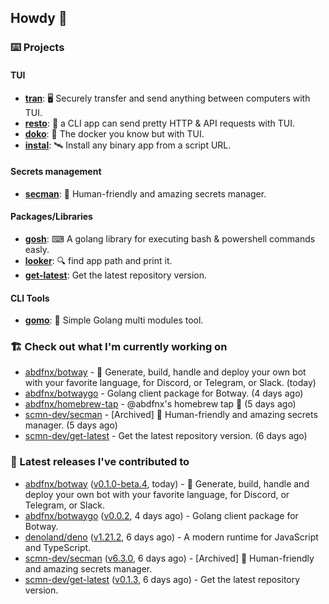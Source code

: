 ## Howdy 👋

### ⌨️ Projects

#### TUI

- [**tran**](https://github.com/abdfnx/tran): 🖥 Securely transfer and send anything between computers with TUI.
- [**resto**](https://github.com/abdfnx/resto): 🔗 a CLI app can send pretty HTTP & API requests with TUI.
- [**doko**](https://github.com/abdfnx/doko): 🐳 The docker you know but with TUI.
- [**instal**](https://github.com/abdfnx/instal): 🛰️ Install any binary app from a script URL.

#### Secrets management

- [**secman**](https://github.com/scmn-dev/secman): 👊 Human-friendly and amazing secrets manager.

#### Packages/Libraries

- [**gosh**](https://github.com/abdfnx/gosh): ⌨ A golang library for executing bash & powershell commands easly.
- [**looker**](https://github.com/abdfnx/looker): 🔍 find app path and print it.
- [**get-latest**](https://github.com/scmn-dev/get-latest): Get the latest repository version.

#### CLI Tools

- [**gomo**](https://github.com/abdfnx/gomo): 📐 Simple Golang multi modules tool.

### 🏗️ Check out what I'm currently working on


- [abdfnx/botway](https://github.com/abdfnx/botway) - 🤖 Generate, build, handle and deploy your own bot with your favorite language, for Discord, or Telegram, or Slack. (today)
- [abdfnx/botwaygo](https://github.com/abdfnx/botwaygo) - Golang client package for Botway. (4 days ago)
- [abdfnx/homebrew-tap](https://github.com/abdfnx/homebrew-tap) - @abdfnx&#39;s homebrew tap 🍺 (5 days ago)
- [scmn-dev/secman](https://github.com/scmn-dev/secman) - [Archived] 👊 Human-friendly and amazing secrets manager. (5 days ago)
- [scmn-dev/get-latest](https://github.com/scmn-dev/get-latest) - Get the latest repository version. (6 days ago)

### 🔭 Latest releases I've contributed to

- [abdfnx/botway](https://github.com/abdfnx/botway) ([v0.1.0-beta.4](https://github.com/abdfnx/botway/releases/tag/v0.1.0-beta.4), today) - 🤖 Generate, build, handle and deploy your own bot with your favorite language, for Discord, or Telegram, or Slack.
- [abdfnx/botwaygo](https://github.com/abdfnx/botwaygo) ([v0.0.2](https://github.com/abdfnx/botwaygo/releases/tag/v0.0.2), 4 days ago) - Golang client package for Botway.
- [denoland/deno](https://github.com/denoland/deno) ([v1.21.2](https://github.com/denoland/deno/releases/tag/v1.21.2), 6 days ago) - A modern runtime for JavaScript and TypeScript.
- [scmn-dev/secman](https://github.com/scmn-dev/secman) ([v6.3.0](https://github.com/scmn-dev/secman/releases/tag/v6.3.0), 6 days ago) - [Archived] 👊 Human-friendly and amazing secrets manager.
- [scmn-dev/get-latest](https://github.com/scmn-dev/get-latest) ([v0.1.3](https://github.com/scmn-dev/get-latest/releases/tag/v0.1.3), 6 days ago) - Get the latest repository version.
